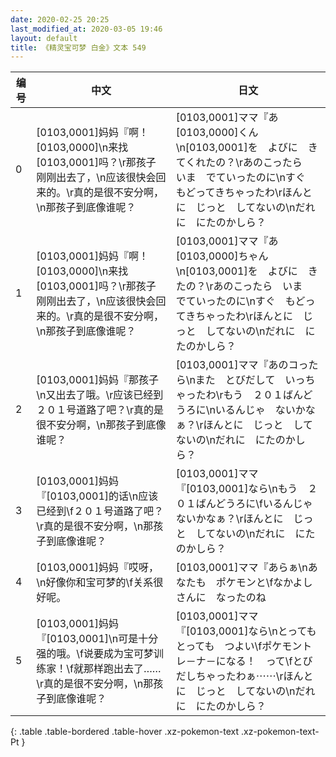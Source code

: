 ```yaml
---
date: 2020-02-25 20:25
last_modified_at: 2020-03-05 19:46
layout: default
title: 《精灵宝可梦 白金》文本 549
---
```

| 编号 | 中文 | 日文 |
| ---- | ---- | ---- |
| 0 | [0103,0001]妈妈『啊！[0103,0000]\n来找[0103,0001]吗？\r那孩子刚刚出去了，\n应该很快会回来的。\r真的是很不安分啊，\n那孩子到底像谁呢？ | [0103,0001]ママ『あ　[0103,0000]くん\n[0103,0001]を　よびに　きてくれたの？\rあのこったら　いま　でていったのに\nすぐ　もどってきちゃったわ\rほんとに　じっと　してないの\nだれに　にたのかしら？ |
| 1 | [0103,0001]妈妈『啊！[0103,0000]\n来找[0103,0001]吗？\r那孩子刚刚出去了，\n应该很快会回来的。\r真的是很不安分啊，\n那孩子到底像谁呢？ | [0103,0001]ママ『あ　[0103,0000]ちゃん\n[0103,0001]を　よびに　きたの？\rあのこったら　いま　でていったのに\nすぐ　もどってきちゃったわ\rほんとに　じっと　してないの\nだれに　にたのかしら？ |
| 2 | [0103,0001]妈妈『那孩子\n又出去了哦。\r应该已经到２０１号道路了吧？\r真的是很不安分啊，\n那孩子到底像谁呢？ | [0103,0001]ママ『あのコったら\nまた　とびだして　いっちゃったわ\rもう　２０１ばんどうろに\nいるんじゃ　ないかなぁ？\rほんとに　じっと　してないの\nだれに　にたのかしら？ |
| 3 | [0103,0001]妈妈『[0103,0001]的话\n应该已经到\f２０１号道路了吧？\r真的是很不安分啊，\n那孩子到底像谁呢？ | [0103,0001]ママ『[0103,0001]なら\nもう　２０１ばんどうろに\fいるんじゃ　ないかなぁ？\rほんとに　じっと　してないの\nだれに　にたのかしら？ |
| 4 | [0103,0001]妈妈『哎呀，\n好像你和宝可梦的\f关系很好呢。 | [0103,0001]ママ『あらぁ\nあなたも　ポケモンと\fなかよしさんに　なったのね |
| 5 | [0103,0001]妈妈『[0103,0001]\n可是十分强的哦。\f说要成为宝可梦训练家！\f就那样跑出去了……\r真的是很不安分啊，\n那孩子到底像谁呢？ | [0103,0001]ママ『[0103,0001]なら\nとっても　とっても　つよい\fポケモントレ－ナ－になる！　って\fとびだしちゃったわぁ⋯⋯\rほんとに　じっと　してないの\nだれに　にたのかしら？ |
{: .table .table-bordered .table-hover .xz-pokemon-text .xz-pokemon-text-Pt }